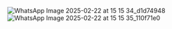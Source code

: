 ![WhatsApp Image 2025-02-22 at 15 15 34_d1d74948](https://github.com/user-attachments/assets/734fdcdc-61b1-4037-835d-c7c135d7d7a0) ![WhatsApp Image 2025-02-22 at 15 15 35_110f71e0](https://github.com/user-attachments/assets/3fcf8fdf-8595-4eed-bb4b-46b12dc92144)


